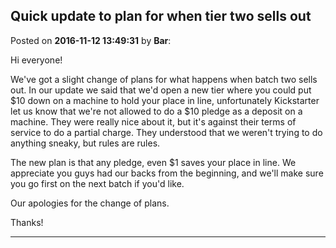 ## Quick update to plan for when tier two sells out
Posted on **2016-11-12 13:49:31** by **Bar**:

Hi everyone!



We've got a slight change of plans for what happens when batch two sells out. In our update we said that we'd open a new tier where you could put $10 down on a machine to hold your place in line, unfortunately Kickstarter let us know that we're not allowed to do a $10 pledge as a deposit on a machine. They were really nice about it, but it's against their terms of service to do a partial charge. They understood that we weren't trying to do anything sneaky, but rules are rules.



The new plan is that any pledge, even $1 saves your place in line. We appreciate you guys had our backs from the beginning, and we'll make sure you go first on the next batch if you'd like.



Our apologies for the change of plans.



Thanks!

---

